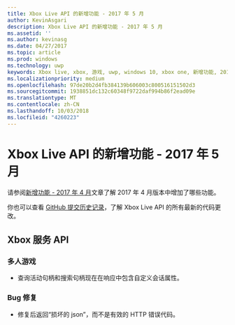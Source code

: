 ```yaml
---
title: Xbox Live API 的新增功能 - 2017 年 5 月
author: KevinAsgari
description: Xbox Live API 的新增功能 - 2017 年 5 月
ms.assetid: ''
ms.author: kevinasg
ms.date: 04/27/2017
ms.topic: article
ms.prod: windows
ms.technology: uwp
keywords: Xbox live, xbox, 游戏, uwp, windows 10, xbox one, 新增功能, 2017 年 5 月
ms.localizationpriority: medium
ms.openlocfilehash: 97de20b2d4fb384139b606003c800516151502d3
ms.sourcegitcommit: 1938851dc132c60348f9722daf994b86f2ead09e
ms.translationtype: MT
ms.contentlocale: zh-CN
ms.lasthandoff: 10/03/2018
ms.locfileid: "4260223"
---
```

# <a name="whats-new-for-the-xbox-live-apis---may-2017"></a>Xbox Live API 的新增功能 - 2017 年 5 月

请参阅[新增功能 - 2017 年 4 月](1704-whats-new.md)文章了解 2017 年 4 月版本中增加了哪些功能。

你也可以查看 [GitHub 提交历史记录](https://github.com/Microsoft/xbox-live-api/commits/master)，了解 Xbox Live API 的所有最新的代码更改。

## <a name="xbox-services-apis"></a>Xbox 服务 API

### <a name="multiplayer"></a>多人游戏

* 查询活动句柄和搜索句柄现在在响应中包含自定义会话属性。

### <a name="bug-fixes"></a>Bug 修复

* 修复后返回“损坏的 json”，而不是有效的 HTTP 错误代码。
